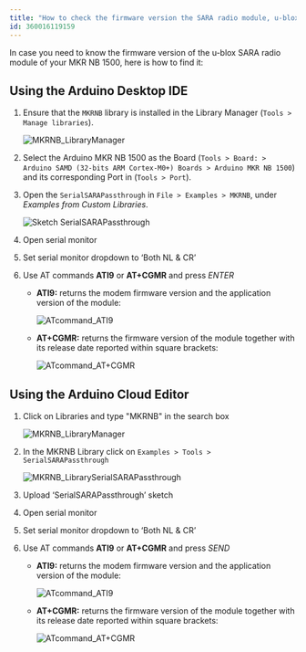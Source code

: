 ```yaml
---
title: "How to check the firmware version the SARA radio module, u-blox, on the MKR NB 1500"
id: 360016119159
---
```


In case you need to know the firmware version of the u-blox SARA radio module of your MKR NB 1500, here is how to find it:

## Using the Arduino Desktop IDE

1. Ensure that the `MKRNB` library is installed in the Library Manager (`Tools > Manage libraries`).

   ![MKRNB_LibraryManager](img/MKRNB_LibraryManager.png)

2. Select the Arduino MKR NB 1500 as the Board (`Tools > Board: > Arduino SAMD (32-bits ARM Cortex-M0+) Boards > Arduino MKR NB 1500`) and its corresponding Port in (`Tools > Port`).

3. Open the `SerialSARAPassthrough` in `File > Examples > MKRNB`, under _Examples from Custom Libraries_.

   ![Sketch SerialSARAPassthrough](img/MKRNB_SerialSaraPassthroughExample.png)

4. Open serial monitor

5. Set serial monitor dropdown to ‘Both NL & CR’

6. Use AT commands **ATI9** or **AT+CGMR** and press _ENTER_

   * **ATI9:** returns the modem firmware version and the application version of the module:

     ![ATcommand_ATI9](img/ATcommand_ATI9.png)

   * **AT+CGMR:** returns the firmware version of the module together with its release date reported within square brackets:

     ![ATcommand_AT+CGMR](img/ATcommand_AT-CGMR.png)

## Using the Arduino Cloud Editor

1. Click on Libraries and type "MKRNB" in the search box

   ![MKRNB_LibraryManager](img/MKRNB_WebEditorLibrary_0.png)

2. In the MKRNB Library click on `Examples > Tools > SerialSARAPassthrough`

   ![MKRNB_LibrarySerialSARAPassthrough](img/MKRNB_WebEditorLibrary_1.png)

3. Upload ‘SerialSARAPassthrough’ sketch

4. Open serial monitor

5. Set serial monitor dropdown to ‘Both NL & CR’

6. Use AT commands **ATI9** or **AT+CGMR** and press _SEND_

   * **ATI9:** returns the modem firmware version and the application version of the module:

     ![ATcommand_ATI9](img/MKRNB_WebEditorLibrary_2.png)

   * **AT+CGMR:** returns the firmware version of the module together with its release date reported within square brackets:

     ![ATcommand_AT+CGMR](img/MKRNB_WebEditorLibrary_3.png)
